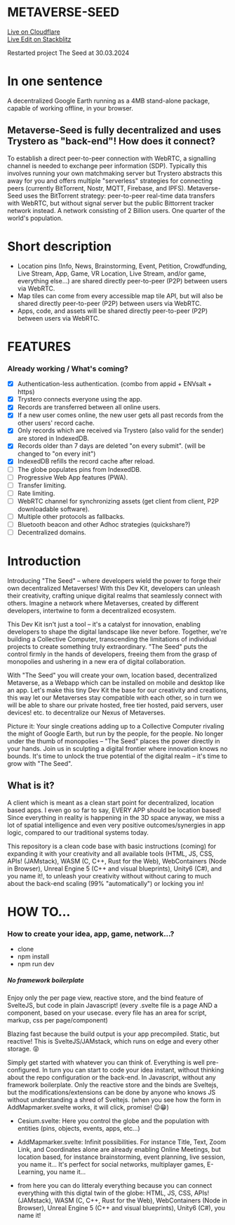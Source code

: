 # METAVERSE-SEED
[Live on Cloudflare](https://metaverse-seed.pages.dev/) <br>
[Live Edit on Stackblitz](https://stackblitz.com/github/worldpeaceenginelabs/metaverse-seed)

Restarted project The Seed at 30.03.2024

# In one sentence

A decentralized Google Earth running as a 4MB stand-alone package, capable of working offline, in your browser.


## Metaverse-Seed is fully decentralized and uses Trystero as "back-end"! How does it connect?

To establish a direct peer-to-peer connection with WebRTC, a signalling channel is needed to exchange peer information (SDP). Typically this involves running your own matchmaking server but Trystero abstracts this away for you and offers multiple "serverless" strategies for connecting peers (currently BitTorrent, Nostr, MQTT, Firebase, and IPFS).
Metaverse-Seed uses the BitTorrent strategy: peer-to-peer real-time data transfers with WebRTC, but without signal server but the public Bittorrent tracker network instead. A network consisting of 2 Billion users. One quarter of the world's population.

# Short description

- Location pins (Info, News, Brainstorming, Event, Petition, Crowdfunding, Live Stream, App, Game, VR Location, Live Stream, and/or game, everything else...) are shared directly peer-to-peer (P2P) between users via WebRTC.
- Map tiles can come from every accessible map tile API, but will also be shared directly peer-to-peer (P2P) between users via WebRTC.
- Apps, code, and assets will be shared directly peer-to-peer (P2P) between users via WebRTC.

# FEATURES

### Already working / What's coming?

- [x] Authentication-less authentication. (combo from appid + ENVsalt + https)
- [x] Trystero connects everyone using the app.
- [x] Records are transferred between all online users.
- [x] If a new user comes online, the new user gets all past records from the other users' record cache.
- [x] Only records which are received via Trystero (also valid for the sender) are stored in IndexedDB.
- [x] Records older than 7 days are deleted "on every submit". (will be changed to "on every init")
- [x] IndexedDB refills the record cache after reload.
- [ ] The globe populates pins from IndexedDB.
- [ ] Progressive Web App features (PWA).
- [ ] Transfer limiting.
- [ ] Rate limiting.
- [ ] WebRTC channel for synchronizing assets (get client from client, P2P downloadable software).
- [ ] Multiple other protocols as fallbacks.
- [ ] Bluetooth beacon and other Adhoc strategies (quickshare?)
- [ ] Decentralized domains.

# Introduction

Introducing "The Seed" – where developers wield the power to forge their own decentralized Metaverses! With this Dev Kit, developers can unleash their creativity, crafting unique digital realms that seamlessly connect with others. Imagine a network where Metaverses, created by different developers, intertwine to form a decentralized ecosystem.

This Dev Kit isn't just a tool – it's a catalyst for innovation, enabling developers to shape the digital landscape like never before. Together, we're building a Collective Computer, transcending the limitations of individual projects to create something truly extraordinary. "The Seed" puts the control firmly in the hands of developers, freeing them from the grasp of monopolies and ushering in a new era of digital collaboration.

With "The Seed" you will create your own, location based, decentralized Metaverse, as a Webapp which can be installed on mobile and desktop like an app. 
Let's make this tiny Dev Kit the base for our creativity and creations, this way let our Metaverses stay compatible with each other, so in turn we will be able to share our private hosted, free tier hosted, paid servers, user devices! etc. to decentralize our Nexus of Metaverses.

Picture it: Your single creations adding up to a Collective Computer rivaling the might of Google Earth, but run by the people, for the people. No longer under the thumb of monopolies – "The Seed" places the power directly in your hands. Join us in sculpting a digital frontier where innovation knows no bounds. It's time to unlock the true potential of the digital realm – it's time to grow with "The Seed".

## What is it?

A client which is meant as a clean start point for decentralized, location based apps. I even go so far to say, EVERY APP should be location based! Since everything in reality is happening in the 3D space anyway, we miss a lot of spatial intelligence and even very positive outcomes/synergies in app logic, compared to our traditional systems today.

This repository is a clean code base with basic instructions (coming) for expanding it with your creativity and all available tools (HTML, JS, CSS, APIs! (JAMstack),  WASM (C, C++, Rust for the Web), WebContainers (Node in Browser), Unreal Engine 5 (C++ and visual blueprints), Unity6 (C#), and you name it!, to unleash your creativity without without caring to much about the back-end scaling (99% "automatically") or locking you in!

# HOW TO...

### How to create your idea, app, game, network...?
- clone
- npm install
- npm run dev

##### No framework boilerplate
Enjoy only the per page view, reactive store, and the bind feature of SvelteJS, but code in plain Javascript! (every .svelte file is a page AND a component, based on your usecase. every file has an area for script, markup, css per page/component)

Blazing fast because the build output is your app precompiled. Static, but reactive! This is SvelteJS/JAMstack, which runs on edge and every other storage. 😝

Simply get started with whatever you can think of. Everything is well pre-configured. In turn you can start to code your idea instant, without thinking about the repo configuration or the back-end. In Javascript, without any framework boilerplate. Only the reactive store and the binds are Sveltejs, but the modifications/extensions can be done by anyone who knows JS without understanding a shred of Sveltejs. (when you see how the form in AddMapmarker.svelte works, it will click, promise! 😉😁)

- Cesium.svelte: Here you control the globe and the population with entities (pins, objects, events, apps, etc...)

- AddMapmarker.svelte: Infinit possibilities. For instance Title, Text, Zoom Link, and Coordinates alone are already enabling Online Meetings, but location based, for instance brainstorming, event planning, live session, you name it... It's perfect for social networks, multiplayer games, E-Learning, you name it...

- from here you can do litteraly everything because you can connect everything with this digtal twin of the globe:
HTML, JS, CSS, APIs! (JAMstack),  WASM (C, C++, Rust for the Web), WebContainers (Node in Browser), Unreal Engine 5 (C++ and visual blueprints), Unity6 (C#), you name it!
